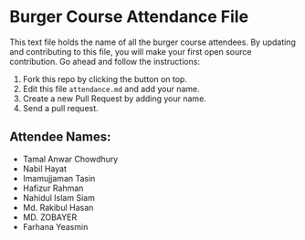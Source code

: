 # Burger Course Attendance File

This text file holds the name of all the burger course attendees. By updating and contributing to this file, you will make your first open source contribution. Go ahead and follow the instructions:

1. Fork this repo by clicking the button on top.
2. Edit this file `attendance.md` and add your name.
3. Create a new Pull Request by adding your name.
4. Send a pull request.

## Attendee Names:

- Tamal Anwar Chowdhury
- Nabil Hayat
- Imamujjaman Tasin
- Hafizur Rahman
- Nahidul Islam Siam
- Md. Rakibul Hasan
- MD. ZOBAYER
- Farhana Yeasmin
